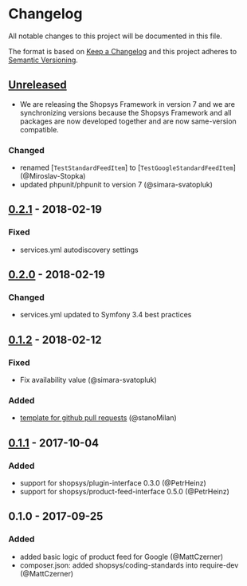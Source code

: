 # Changelog
All notable changes to this project will be documented in this file.

The format is based on [Keep a Changelog](http://keepachangelog.com/en/1.0.0/)
and this project adheres to [Semantic Versioning](http://semver.org/spec/v2.0.0.html).

## [Unreleased]
- We are releasing the Shopsys Framework in version 7 and we are synchronizing versions because
  the Shopsys Framework and all packages are now developed together and are now same-version compatible.

### Changed
- renamed [`TestStandardFeedItem`] to [`TestGoogleStandardFeedItem`] (@Miroslav-Stopka)
- updated phpunit/phpunit to version 7 (@simara-svatopluk)

## [0.2.1] - 2018-02-19
### Fixed
- services.yml autodiscovery settings

## [0.2.0] - 2018-02-19
### Changed
- services.yml updated to Symfony 3.4 best practices

## [0.1.2] - 2018-02-12
### Fixed
- Fix availability value (@simara-svatopluk)

### Added
- [template for github pull requests](docs/PULL_REQUEST_TEMPLATE.md) (@stanoMilan)

## [0.1.1] - 2017-10-04
### Added
- support for shopsys/plugin-interface 0.3.0 (@PetrHeinz)
- support for shopsys/product-feed-interface 0.5.0 (@PetrHeinz)

## 0.1.0 - 2017-09-25
### Added
- added basic logic of product feed for Google (@MattCzerner)
- composer.json: added shopsys/coding-standards into require-dev (@MattCzerner)

[Unreleased]: https://github.com/shopsys/product-feed-google/compare/v0.2.1...HEAD
[0.2.1]: https://github.com/shopsys/product-feed-google/compare/v0.2.0...v0.2.1
[0.2.0]: https://github.com/shopsys/product-feed-google/compare/v0.1.2...v0.2.0
[0.1.1]: https://github.com/shopsys/product-feed-google/compare/v0.1.0...v0.1.1
[0.1.2]: https://github.com/shopsys/product-feed-google/compare/v0.1.1...v0.1.2
